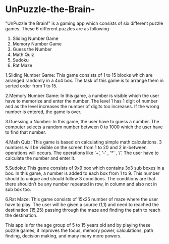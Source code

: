 # UnPuzzle-the-Brain- 
"UnPuzzle the Brain!" is a gaming app which consists of six different puzzle games. These 6 different puzzles are as following-
1. Sliding Number Game
2. Memory Number Game
3. Guess the Number 
4. Math Quiz
5. Sudoku
6. Rat Maze

1.Sliding Number Game: This game consists of 1 to 15 blocks which are arranged randomly in a 4x4 box. The task of this game is to arrange them in sorted order from 1 to 15.

2.Memory Number Game: In this game, a number is visible which the user have to memorize and enter the number. The level 1 has 1 digit of number and as the level increases the number of digits too increases. If the wrong number is entered, the game is over.

3.Guessing a Number: In this game, the user have to guess a number. The computer selects a random number between 0 to 1000 which the user have to find that number.

4.Math Quiz: This game is based on calculating simple math calculations. 3 numbers will be visible on the screen from 1 to 20 and 2 in-between operations will occurs. The operations like ‘+’,  ‘-’ ,  ‘*’ ,  ‘/’. The user have to calculate the number and enter it.

5.Sudoku: This game consists of 9x9 box which contains 3x3 sub boxes in a box. In this game, a number is added to each box from 1 to 9. This number should to unique and should follow 3 conditions. The conditions are that there shouldn’t be any number repeated in row, in column and also not in sub box too.

6.Rat Maze: This game consists of 15x25 number of maze where the user have to play. The user will be given a source (1,1) and need to reached the destination (15,25) passing through the maze and finding the path to reach the destination.

This app is for the age group of 5 to 15 years old and by playing these puzzle games, it improves the focus, memory power, calculations, path finding, decision making, and many many more powers.
